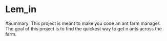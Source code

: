 # Lem_in
#Summary:
This project is meant to make you code an ant farm manager.
The goal of this project is to find the quickest way to get n ants across the farm.
